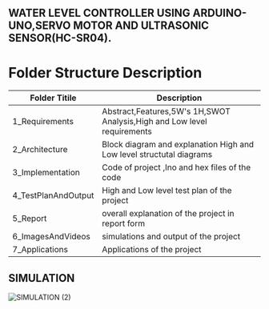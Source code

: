 ## WATER LEVEL CONTROLLER USING ARDUINO-UNO,SERVO MOTOR AND ULTRASONIC SENSOR(HC-SR04).
# Folder Structure Description
| Folder Titile  | Description |
| ------------- | ------------- |
| 1_Requirements  | Abstract,Features,5W's 1H,SWOT Analysis,High and Low level requirements|
| 2_Architecture | Block diagram and explanation High and Low level structutal diagrams |
| 3_Implementation | Code of project ,Ino and hex files of the code |
| 4_TestPlanAndOutput | High and Low level test plan of the project |
| 5_Report | overall explanation of the project in report form | 
| 6_ImagesAndVideos | simulations and output of the project |
| 7_Applications | Applications of the project |

## SIMULATION 
![SIMULATION (2)](https://user-images.githubusercontent.com/46949062/157088029-1e9bdec6-e8e3-43b1-8737-7d385308d12b.png)
